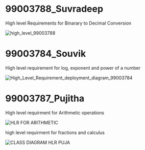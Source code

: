 # 99003788_Suvradeep

High level Requirements for Binarary to Decimal Conversion

![high_level_99003788](https://user-images.githubusercontent.com/78849542/107884624-03e46800-6f1c-11eb-87e1-16669b910eeb.png)


# 99003784_Souvik

High level requirement for log, exponent and power of a number

![High_Level_Requirement_deployment_diagram_99003784](https://user-images.githubusercontent.com/78857077/107885450-65a6d100-6f20-11eb-8dd8-9c5c7467bbf4.png)


# 99003787_Pujitha

High level requirment for Arithmetic operations 

![HLR FOR ARITHMETIC](https://user-images.githubusercontent.com/78854021/107904509-ffe33500-6f71-11eb-9104-8c19d9f06b0d.jpg)

high level requirment for fractions and calculus

![CLASS DIAGRAM HLR PUJA](https://user-images.githubusercontent.com/78854021/107904633-623c3580-6f72-11eb-84f4-40c8da58eae1.jpg)
